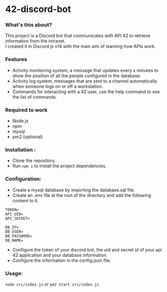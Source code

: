 # 42-discord-bot

### What's this about?
This project is a Discord bot that communicates with API 42 to retrieve information from the intranet.  
I created it in Discord.js v14 with the main aim of learning how APIs work.

### Features
- Activity monitoring system, a message that updates every x minutes to show the position of all the people configured in the database.
- Activity log system, messages that are sent to a channel automatically when someone logs on or off a workstation.
- Commands for interacting with a 42 user, use the help command to see the list of commands.

### Required to work
- Node.js
- npm
- mysql
- pm2 (optional)

### Installation :
- Clone the repository.
- Run ```npm i``` to install the project dependencies.

### Configuration:
- Create a mysql database by importing the database.sql file.
- Create an .env file at the root of the directory and add the following content to it.
```env
TOKEN=
API_UID=
API_SECRET=

DB_IP=
DB_USER=
DB_PASSWORD=
DB_NAME=
```
- Configure the token of your discord bot, the uid and secret id of your api 42 application and your database information.
- Configure the information in the config.json file.

### Usage:
```node src/index.js```
or
```pm2 start src/index.js```

